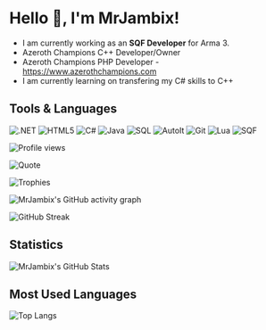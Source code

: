 # Hello 👋, I'm MrJambix!

-  I am currently working as an **SQF Developer** for Arma 3.
-  Azeroth Champions C++ Developer/Owner
-  Azeroth Champions PHP Developer - https://www.azerothchampions.com
-  I am currently learning on transfering my C# skills to C++

## Tools & Languages
![.NET](https://img.shields.io/badge/.NET-512BD4?style=flat&logo=.net&logoColor=white)
![HTML5](https://img.shields.io/badge/HTML5-E34F26?style=flat&logo=html5&logoColor=white)
![C#](https://img.shields.io/badge/C%23-239120?style=flat&logo=c-sharp&logoColor=white)
![Java](https://img.shields.io/badge/Java-007396?style=flat&logo=java&logoColor=white)
![SQL](https://img.shields.io/badge/SQL-4479A1?style=flat&logo=sql&logoColor=white)
![AutoIt](https://img.shields.io/badge/AutoIt-007396?style=flat&logo=autoit&logoColor=white)
![Git](https://img.shields.io/badge/Git-F05032?style=flat&logo=git&logoColor=white)
![Lua](https://img.shields.io/badge/Lua-2C2D72?style=flat&logo=lua&logoColor=white)
![SQF](https://img.shields.io/badge/SQF-00599C?style=flat&logo=sqf&logoColor=white)

![Profile views](https://komarev.com/ghpvc/?username=MrJambix&color=green)


![Quote](https://quotes-github-readme.vercel.app/api?type=horizontal&theme=dark)

![Trophies](https://github-profile-trophy.vercel.app/?username=MrJambix&row=1&no-frame=true)

![MrJambix's GitHub activity graph](https://activity-graph.herokuapp.com/graph?username=MrJambix&theme=xcode)

![GitHub Streak](https://github-readme-streak-stats.herokuapp.com/?user=MrJambix)

## Statistics
![MrJambix's GitHub Stats](https://github-readme-stats.vercel.app/api?username=MrJambix&show_icons=true&count_private=true&include_all_commits=true&theme=default)

## Most Used Languages
![Top Langs](https://github-readme-stats.vercel.app/api/top-langs/?username=MrJambix&layout=compact&count_private=true)

